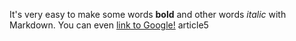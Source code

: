 It's very easy to make some words **bold** and other words *italic* with Markdown. You can even [link to Google!](http://google.com) article5